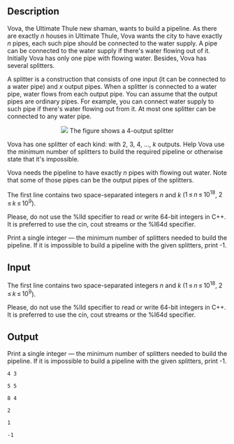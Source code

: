 ## Description

<div><p>Vova, the Ultimate Thule new shaman, wants to build a pipeline. As there are exactly <span class="tex-span"><i>n</i></span> houses in Ultimate Thule, Vova wants the city to have exactly <span class="tex-span"><i>n</i></span> pipes, each such pipe should be connected to the water supply. A pipe can be connected to the water supply if there's water flowing out of it. Initially Vova has only one pipe with flowing water. Besides, Vova has several splitters.</p><p>A splitter is a construction that consists of one input (it can be connected to a water pipe) and <span class="tex-span"><i>x</i></span> output pipes. When a splitter is connected to a water pipe, water flows from each output pipe. You can assume that the output pipes are ordinary pipes. For example, you can connect water supply to such pipe if there's water flowing out from it. At most one splitter can be connected to any water pipe.</p><center> <img class="tex-graphics" src="file://LWQQdqVl.png" style="max-width: 100.0%;max-height: 100.0%;"> <span class="tex-font-size-script">The figure shows a <span class="tex-span">4</span>-output splitter</span> </center><p>Vova has one splitter of each kind: with <span class="tex-span">2</span>, <span class="tex-span">3</span>, <span class="tex-span">4</span>, ..., <span class="tex-span"><i>k</i></span> outputs. Help Vova use the minimum number of splitters to build the required pipeline or otherwise state that it's impossible.</p><p>Vova needs the pipeline to have exactly <span class="tex-span"><i>n</i></span> pipes with flowing out water. Note that some of those pipes can be the output pipes of the splitters.</p></div><div class="input-specification"><p>The first line contains two space-separated integers <span class="tex-span"><i>n</i></span> and <span class="tex-span"><i>k</i></span> (<span class="tex-span">1 ≤ <i>n</i> ≤ 10<sup class="upper-index">18</sup></span>, <span class="tex-span">2 ≤ <i>k</i> ≤ 10<sup class="upper-index">9</sup></span>).</p><p>Please, do not use the <span class="tex-font-style-tt">%lld</span> specifier to read or write 64-bit integers in С++. It is preferred to use the <span class="tex-font-style-tt">cin</span>, <span class="tex-font-style-tt">cout</span> streams or the <span class="tex-font-style-tt">%I64d</span> specifier.</p></div><div class="output-specification"><p>Print a single integer — the minimum number of splitters needed to build the pipeline. If it is impossible to build a pipeline with the given splitters, print -1.</p></div>

## Input

<p>The first line contains two space-separated integers <span class="tex-span"><i>n</i></span> and <span class="tex-span"><i>k</i></span> (<span class="tex-span">1 ≤ <i>n</i> ≤ 10<sup class="upper-index">18</sup></span>, <span class="tex-span">2 ≤ <i>k</i> ≤ 10<sup class="upper-index">9</sup></span>).</p><p>Please, do not use the <span class="tex-font-style-tt">%lld</span> specifier to read or write 64-bit integers in С++. It is preferred to use the <span class="tex-font-style-tt">cin</span>, <span class="tex-font-style-tt">cout</span> streams or the <span class="tex-font-style-tt">%I64d</span> specifier.</p>

## Output

<p>Print a single integer — the minimum number of splitters needed to build the pipeline. If it is impossible to build a pipeline with the given splitters, print -1.</p>





```input1
4 3

```




```input2
5 5

```




```input3
8 4

```




```output1
2

```




```output2
1

```




```output3
-1

```


